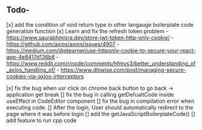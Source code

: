 ## Todo-
[x] add the condition of void return type in other langauge boilerplate code generation function
[x] Learn and fix the refresh token problem
    - https://www.saurabhmisra.dev/store-jwt-token-http-only-cookie/
    - https://github.com/axios/axios/issues/4907
    - https://medium.com/@etearner/use-httponly-cookie-to-secure-your-react-app-4e8417d136b8
    - https://www.reddit.com/r/node/comments/hfmvs3/better_understanding_of_axios_handling_of/
    - https://www.dhiwise.com/post/managing-secure-cookies-via-axios-interceptors
    
[x] fix the bug when usr click on chrome back button to go back -> application get break
[] fix the bug in calling getDefualtCode inside useEffect in CodeEditor component 
[] fix the bug in compilation error when executing code.
[] After the login, User should automatically redirect to the page where it  was before login
[] add the getJavaScriptBoilerplateCode() 
[] add feature to run cpp code



